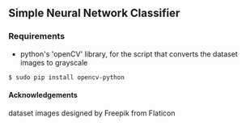 ## Simple Neural Network Classifier

### Requirements

- python's 'openCV' library, for the script that converts the dataset images to grayscale

```
$ sudo pip install opencv-python
```

#### Acknowledgements
dataset images designed by Freepik from Flaticon
